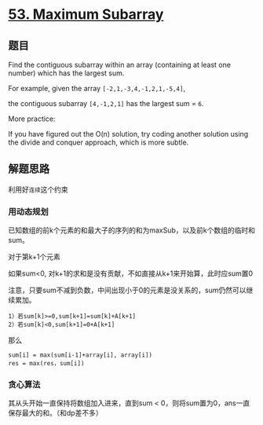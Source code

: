 # [53. Maximum Subarray](https://leetcode.com/problems/maximum-subarray/)

## 题目

Find the contiguous subarray within an array (containing at least one number) which has the largest sum.

For example, given the array `[-2,1,-3,4,-1,2,1,-5,4]`,

the contiguous subarray `[4,-1,2,1]` has the largest sum = `6`.

More practice:

If you have figured out the O(n) solution, try coding another solution using the divide and conquer approach, which is more subtle.

## 解题思路

利用好`连续`这个约束

### 用动态规划

已知数组的前k个元素的和最大子的序列的和为maxSub，以及前k个数组的临时和sum。

对于第k+1个元素

如果sum<0, 对k+1的求和是没有贡献，不如直接从k+1来开始算，此时应sum置0

注意，只要sum不减到负数，中间出现小于0的元素是没关系的，sum仍然可以继续累加。

    1）若sum[k]>=0,sum[k+1]=sum[k]+A[k+1]
    2）若sum[k]<0,sum[k+1]=0+A[k+1]

那么

    sum[i] = max(sum[i-1]+array[i], array[i])
    res = max(res，sum[i])

### 贪心算法

其从头开始一直保持将数组加入进来，直到sum < 0，则将sum置为0，ans一直保存最大的和。（和dp差不多）